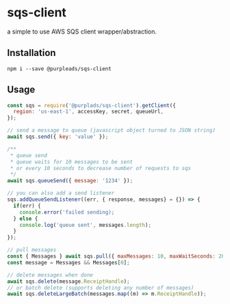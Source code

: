 # sqs-client
a simple to use AWS SQS client wrapper/abstraction.

## Installation
```npm i --save @purpleads/sqs-client```

## Usage
```js
const sqs = require('@purplads/sqs-client').getClient({ 
  region: 'us-east-1', accessKey, secret, queueUrl,
});

// send a message to queue (javascript object turned to JSON string)
await sqs.send({ key: 'value' });

/**
 * queue send
 * queue waits for 10 messages to be sent 
 * or every 10 seconds to decrease number of requests to sqs
 */
await sqs.queueSend({ message: '1234' });

// you can also add a send listener
sqs.addQueueSendListener((err, { response, messages} = {}) => {
  if(err) {
    console.error('failed sending);
  } else {
    console.log('queue sent', messages.length);
  }
});

// pull messages
const { Messages } await sqs.pull({ maxMessages: 10, maxWaitSeconds: 20 }) || {};
const message = Messages && Messages[0];

// delete messages when done
await sqs.delete(message.ReceiptHandle);
// or batch delete (supports deleting any number of messages)
await sqs.deleteLargeBatch(messages.map((m) => m.ReceiptHandle));

```
